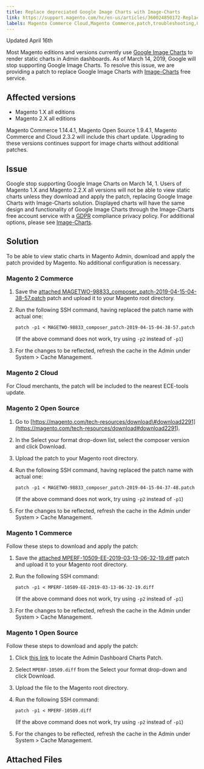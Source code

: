 ```yaml
---
title: Replace depreciated Google Image Charts with Image-Charts
link: https://support.magento.com/hc/en-us/articles/360024850172-Replace-depreciated-Google-Image-Charts-with-Image-Charts
labels: Magento Commerce Cloud,Magento Commerce,patch,troubleshooting,Google Image Charts
---
```


Updated April 16th

Most Magento editions and versions currently use [Google Image Charts](https://developers.google.com/chart/image/) to render static charts in Admin dashboards. As of March 14, 2019, Google will stop supporting Google Image Charts. To resolve this issue, we are providing a patch to replace Google Image Charts with [Image-Charts](https://www.image-charts.com/) free service.

## Affected versions

* Magento 1.X all editions
* Magento 2.X all editions

<p class="info">Magento Commerce 1.14.4.1, Magento Open Source 1.9.4.1, Magento Commerce and Cloud 2.3.2 will include this chart update. Upgrading to these versions continues support for image charts without additional patches.</p>

## Issue

Google stop supporting Google Image Charts on March 14, 1. Users of Magento 1.X and Magento 2.2.X all versions will not be able to view static charts unless they download and apply the patch, replacing Google Image Charts with Image-Charts solution. Displayed charts will have the same design and functionality of Google Image Charts through the Image-Charts free account service with a [GDPR](https://www.image-charts.com/data-processing-addendum.html) compliance privacy policy. For additional options, please see [Image-Charts](https://www.image-charts.com/).

## Solution

To be able to view static charts in Magento Admin, download and apply the patch provided by Magento. No additional configuration is necessary.

### Magento 2 Commerce 

1. Save the [attached MAGETWO-98833\_composer\_patch-2019-04-15-04-38-57.patch](https://support.magento.com/hc/en-us/article_attachments/360026447212/MAGETWO-98833_composer_patch-2019-04-15-04-38-57.patch) patch and upload it to your Magento root directory.
1. Run the following SSH command, having replaced the patch name with actual one:
    
    <pre><code class="language-git">patch -p1 &lt; MAGETWO-98833_composer_patch-2019-04-15-04-38-57.patch</code></pre>
    
    (If the above command does not work, try using `` -p2 `` instead of `` -p1 ``)
1. For the changes to be reflected, refresh the cache in the Admin under System > Cache Management.

### Magento 2 Cloud

For Cloud merchants, the patch will be included to the nearest ECE-tools update.

### Magento 2 Open Source 

1. Go to [https://magento.com/tech-resources/download\#download2291](https://magento.com/tech-resources/download#download2291).
1. In the Select your format drop-down list, select the composer version and click Download.
1. Upload the patch to your Magento root directory.
1. Run the following SSH command, having replaced the patch name with actual one:
    
    <pre><code class="language-git">patch -p1 &lt; MAGETWO-98833_composer_patch-2019-04-15-04-37-48.patch</code></pre>
    
    (If the above command does not work, try using `` -p2 `` instead of `` -p1 ``)
1. For the changes to be reflected, refresh the cache in the Admin under System > Cache Management.

### Magento 1 Commerce

Follow these steps to download and apply the patch:

1. Save the [attached MPERF-10509-EE-2019-03-13-06-32-19.diff](https://support.magento.com/hc/en-us/article_attachments/360026461371/MPERF-10509-EE-2019-03-13-06-32-19.diff) patch and upload it to your Magento root directory.
1. Run the following SSH command:
    
    <pre><code class="language-git">patch -p1 &lt; MPERF-10509-EE-2019-03-13-06-32-19.diff</code></pre>
    
    (If the above command does not work, try using `` -p2 `` instead of `` -p1 ``)
1. For the changes to be reflected, refresh the cache in the Admin under System > Cache Management.

### Magento 1 Open Source

Follow these steps to download and apply the patch:

1. Click [this link](https://magento.com/tech-resources/download#download2283) to locate the Admin Dashboard Charts Patch.
1. Select <code class="language-git">MPERF-10509.diff</code> from the Select your format drop-down and click Download.
1. Upload the file to the Magento root directory.
1. Run the following SSH command:
    
    <pre><code class="language-git">patch -p1 &lt; MPERF-10509.diff</code></pre>
    
    (If the above command does not work, try using `` -p2 `` instead of `` -p1 ``)
1. For the changes to be reflected, refresh the cache in the Admin under System > Cache Management.

## Attached Files
